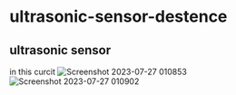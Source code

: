 # ultrasonic-sensor-destence
## ultrasonic sensor
in this curcit
![Screenshot 2023-07-27 010853](https://github.com/m0oje/ultrasonic-sensor-destence/assets/138607426/d492e83f-fe72-4c95-819c-d3273467eedb)
![Screenshot 2023-07-27 010902](https://github.com/m0oje/ultrasonic-sensor-destence/assets/138607426/44554633-40a1-42ef-b8b6-ecfbe1c7e3b3)
